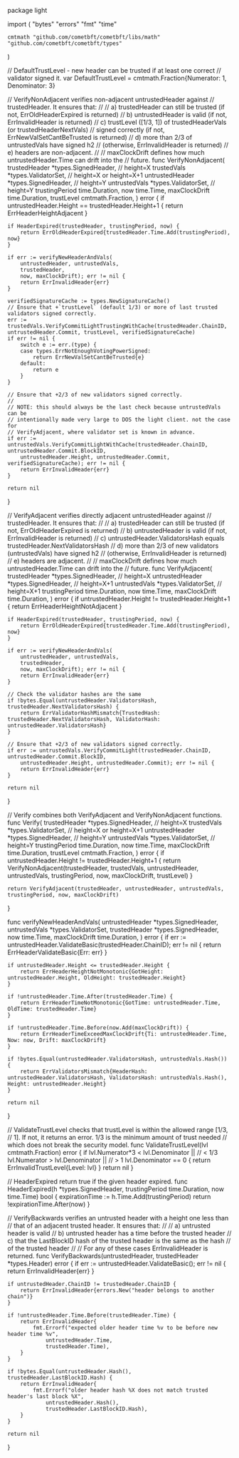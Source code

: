 package light

import (
"bytes"
"errors"
"fmt"
"time"

	cmtmath "github.com/cometbft/cometbft/libs/math"
	"github.com/cometbft/cometbft/types"
)

// DefaultTrustLevel - new header can be trusted if at least one correct
// validator signed it.
var DefaultTrustLevel = cmtmath.Fraction{Numerator: 1, Denominator: 3}

// VerifyNonAdjacent verifies non-adjacent untrustedHeader against
// trustedHeader. It ensures that:
//
//		a) trustedHeader can still be trusted (if not, ErrOldHeaderExpired is returned)
//		b) untrustedHeader is valid (if not, ErrInvalidHeader is returned)
//		c) trustLevel ([1/3, 1]) of trustedHeaderVals (or trustedHeaderNextVals)
//	 signed correctly (if not, ErrNewValSetCantBeTrusted is returned)
//		d) more than 2/3 of untrustedVals have signed h2
//	   (otherwise, ErrInvalidHeader is returned)
//	 e) headers are non-adjacent.
//
// maxClockDrift defines how much untrustedHeader.Time can drift into the
// future.
func VerifyNonAdjacent(
trustedHeader *types.SignedHeader, // height=X
trustedVals *types.ValidatorSet, // height=X or height=X+1
untrustedHeader *types.SignedHeader, // height=Y
untrustedVals *types.ValidatorSet, // height=Y
trustingPeriod time.Duration,
now time.Time,
maxClockDrift time.Duration,
trustLevel cmtmath.Fraction,
) error {
if untrustedHeader.Height == trustedHeader.Height+1 {
return ErrHeaderHeightAdjacent
}

	if HeaderExpired(trustedHeader, trustingPeriod, now) {
		return ErrOldHeaderExpired{trustedHeader.Time.Add(trustingPeriod), now}
	}

	if err := verifyNewHeaderAndVals(
		untrustedHeader, untrustedVals,
		trustedHeader,
		now, maxClockDrift); err != nil {
		return ErrInvalidHeader{err}
	}

	verifiedSignatureCache := types.NewSignatureCache()
	// Ensure that +`trustLevel` (default 1/3) or more of last trusted validators signed correctly.
	err := trustedVals.VerifyCommitLightTrustingWithCache(trustedHeader.ChainID, untrustedHeader.Commit, trustLevel, verifiedSignatureCache)
	if err != nil {
		switch e := err.(type) {
		case types.ErrNotEnoughVotingPowerSigned:
			return ErrNewValSetCantBeTrusted{e}
		default:
			return e
		}
	}

	// Ensure that +2/3 of new validators signed correctly.
	//
	// NOTE: this should always be the last check because untrustedVals can be
	// intentionally made very large to DOS the light client. not the case for
	// VerifyAdjacent, where validator set is known in advance.
	if err := untrustedVals.VerifyCommitLightWithCache(trustedHeader.ChainID, untrustedHeader.Commit.BlockID,
		untrustedHeader.Height, untrustedHeader.Commit, verifiedSignatureCache); err != nil {
		return ErrInvalidHeader{err}
	}

	return nil
}

// VerifyAdjacent verifies directly adjacent untrustedHeader against
// trustedHeader. It ensures that:
//
//	a) trustedHeader can still be trusted (if not, ErrOldHeaderExpired is returned)
//	b) untrustedHeader is valid (if not, ErrInvalidHeader is returned)
//	c) untrustedHeader.ValidatorsHash equals trustedHeader.NextValidatorsHash
//	d) more than 2/3 of new validators (untrustedVals) have signed h2
//	  (otherwise, ErrInvalidHeader is returned)
//	e) headers are adjacent.
//
// maxClockDrift defines how much untrustedHeader.Time can drift into the
// future.
func VerifyAdjacent(
trustedHeader *types.SignedHeader, // height=X
untrustedHeader *types.SignedHeader, // height=X+1
untrustedVals *types.ValidatorSet, // height=X+1
trustingPeriod time.Duration,
now time.Time,
maxClockDrift time.Duration,
) error {
if untrustedHeader.Height != trustedHeader.Height+1 {
return ErrHeaderHeightNotAdjacent
}

	if HeaderExpired(trustedHeader, trustingPeriod, now) {
		return ErrOldHeaderExpired{trustedHeader.Time.Add(trustingPeriod), now}
	}

	if err := verifyNewHeaderAndVals(
		untrustedHeader, untrustedVals,
		trustedHeader,
		now, maxClockDrift); err != nil {
		return ErrInvalidHeader{err}
	}

	// Check the validator hashes are the same
	if !bytes.Equal(untrustedHeader.ValidatorsHash, trustedHeader.NextValidatorsHash) {
		return ErrValidatorHashMismatch{TrustedHash: trustedHeader.NextValidatorsHash, ValidatorHash: untrustedHeader.ValidatorsHash}
	}

	// Ensure that +2/3 of new validators signed correctly.
	if err := untrustedVals.VerifyCommitLight(trustedHeader.ChainID, untrustedHeader.Commit.BlockID,
		untrustedHeader.Height, untrustedHeader.Commit); err != nil {
		return ErrInvalidHeader{err}
	}

	return nil
}

// Verify combines both VerifyAdjacent and VerifyNonAdjacent functions.
func Verify(
trustedHeader *types.SignedHeader, // height=X
trustedVals *types.ValidatorSet, // height=X or height=X+1
untrustedHeader *types.SignedHeader, // height=Y
untrustedVals *types.ValidatorSet, // height=Y
trustingPeriod time.Duration,
now time.Time,
maxClockDrift time.Duration,
trustLevel cmtmath.Fraction,
) error {
if untrustedHeader.Height != trustedHeader.Height+1 {
return VerifyNonAdjacent(trustedHeader, trustedVals, untrustedHeader, untrustedVals,
trustingPeriod, now, maxClockDrift, trustLevel)
}

	return VerifyAdjacent(trustedHeader, untrustedHeader, untrustedVals, trustingPeriod, now, maxClockDrift)
}

func verifyNewHeaderAndVals(
untrustedHeader *types.SignedHeader,
untrustedVals *types.ValidatorSet,
trustedHeader *types.SignedHeader,
now time.Time,
maxClockDrift time.Duration,
) error {
if err := untrustedHeader.ValidateBasic(trustedHeader.ChainID); err != nil {
return ErrHeaderValidateBasic{Err: err}
}

	if untrustedHeader.Height <= trustedHeader.Height {
		return ErrHeaderHeightNotMonotonic{GotHeight: untrustedHeader.Height, OldHeight: trustedHeader.Height}
	}

	if !untrustedHeader.Time.After(trustedHeader.Time) {
		return ErrHeaderTimeNotMonotonic{GotTime: untrustedHeader.Time, OldTime: trustedHeader.Time}
	}

	if !untrustedHeader.Time.Before(now.Add(maxClockDrift)) {
		return ErrHeaderTimeExceedMaxClockDrift{Ti: untrustedHeader.Time, Now: now, Drift: maxClockDrift}
	}

	if !bytes.Equal(untrustedHeader.ValidatorsHash, untrustedVals.Hash()) {
		return ErrValidatorsMismatch{HeaderHash: untrustedHeader.ValidatorsHash, ValidatorsHash: untrustedVals.Hash(), Height: untrustedHeader.Height}
	}

	return nil
}

// ValidateTrustLevel checks that trustLevel is within the allowed range [1/3,
// 1]. If not, it returns an error. 1/3 is the minimum amount of trust needed
// which does not break the security model.
func ValidateTrustLevel(lvl cmtmath.Fraction) error {
if lvl.Numerator*3 < lvl.Denominator || // < 1/3
lvl.Numerator > lvl.Denominator || // > 1
lvl.Denominator == 0 {
return ErrInvalidTrustLevel{Level: lvl}
}
return nil
}

// HeaderExpired return true if the given header expired.
func HeaderExpired(h *types.SignedHeader, trustingPeriod time.Duration, now time.Time) bool {
expirationTime := h.Time.Add(trustingPeriod)
return !expirationTime.After(now)
}

// VerifyBackwards verifies an untrusted header with a height one less than
// that of an adjacent trusted header. It ensures that:
//
//		a) untrusted header is valid
//	 b) untrusted header has a time before the trusted header
//	 c) that the LastBlockID hash of the trusted header is the same as the hash
//	 of the trusted header
//
//	 For any of these cases ErrInvalidHeader is returned.
func VerifyBackwards(untrustedHeader, trustedHeader *types.Header) error {
if err := untrustedHeader.ValidateBasic(); err != nil {
return ErrInvalidHeader{err}
}

	if untrustedHeader.ChainID != trustedHeader.ChainID {
		return ErrInvalidHeader{errors.New("header belongs to another chain")}
	}

	if !untrustedHeader.Time.Before(trustedHeader.Time) {
		return ErrInvalidHeader{
			fmt.Errorf("expected older header time %v to be before new header time %v",
				untrustedHeader.Time,
				trustedHeader.Time),
		}
	}

	if !bytes.Equal(untrustedHeader.Hash(), trustedHeader.LastBlockID.Hash) {
		return ErrInvalidHeader{
			fmt.Errorf("older header hash %X does not match trusted header's last block %X",
				untrustedHeader.Hash(),
				trustedHeader.LastBlockID.Hash),
		}
	}

	return nil
}